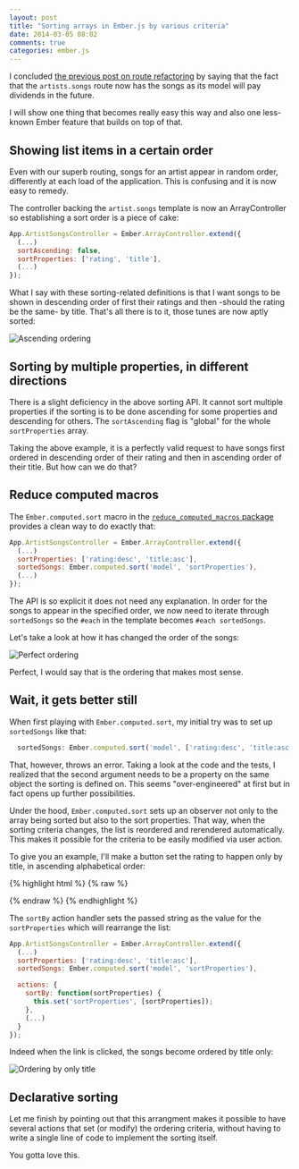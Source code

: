 ```yaml
---
layout: post
title: "Sorting arrays in Ember.js by various criteria"
date: 2014-03-05 08:02
comments: true
categories: ember.js
---
```


I concluded [the previous post on route refactoring][better-routes] by saying
that the fact that the `artists.songs` route now has the songs as its model will
pay dividends in the future.

I will show one thing that becomes really easy this way and also one
less-known Ember feature that builds on top of that.

## Showing list items in a certain order

Even with our superb routing, songs for an artist appear in random order,
differently at each load of the application. This is confusing and it is now
easy to remedy.

The controller backing the `artist.songs` template is now an ArrayController so
establishing a sort order is a piece of cake:

``` js
App.ArtistSongsController = Ember.ArrayController.extend({
  (...)
  sortAscending: false,
  sortProperties: ['rating', 'title'],
  (...)
});
```

What I say with these sorting-related definitions is that I want songs to be
shown in descending order of first their ratings and then -should the rating be
the same- by title. That's all there is to it, those tunes are now aptly sorted:

![Ascending ordering](http://f.cl.ly/items/1v3C3Q241g1w3k1X2c04/Screen%20Shot%202014-03-03%20at%2019.39.01.png)

## Sorting by multiple properties, in different directions

There is a slight deficiency in the above sorting API. It cannot sort multiple
properties if the sorting is to be done ascending for some properties and
descending for others. The `sortAscending` flag is "global" for the
whole `sortProperties` array.

Taking the above example, it is a perfectly valid request to have songs first
ordered in descending order of their rating and then in ascending order of their
title. But how can we do that?

## Reduce computed macros

The `Ember.computed.sort` macro in the [`reduce_computed_macros` package][rcm] provides
a clean way to do exactly that:

``` js
App.ArtistSongsController = Ember.ArrayController.extend({
  (...)
  sortProperties: ['rating:desc', 'title:asc'],
  sortedSongs: Ember.computed.sort('model', 'sortProperties'),
  (...)
});
```

The API is so explicit it does not need any explanation. In order for the songs
to appear in the specified order, we now need to iterate through `sortedSongs`
so the `#each` in the template becomes `#each sortedSongs`.

Let's take a look at how it has changed the order of the songs:

![Perfect ordering](http://f.cl.ly/items/1D1R183h0h103O0p421O/Screen%20Shot%202014-03-03%20at%2019.58.24.png)

Perfect, I would say that is the ordering that makes most sense.

## Wait, it gets better still

When first playing with `Ember.computed.sort`, my initial try was to set up
`sortedSongs` like that:

``` js
  sortedSongs: Ember.computed.sort('model', ['rating:desc', 'title:asc']),
```

That, however, throws an error. Taking a look at the code and the tests, I
realized that the second argument needs to be a property on the same object the
sorting is defined on. This seems "over-engineered" at first but in fact opens
up further possibilities.

Under the hood, `Ember.computed.sort` sets up an observer not only to the array
being sorted but also to the sort properties. That way, when the sorting
criteria changes, the list is reordered and rerendered automatically. This makes
it possible for the criteria to be easily modified via user action.

To give you an example, I'll make a button set the rating to happen only by title,
in ascending alphabetical order:

{% highlight html %}
{% raw %}
<script type="text/x-handlebars" data-template-name="artist/songs">
  {{#if canCreateSong}}
    <div class="list-group-item">
      (...)
      <button class="btn btn-link pull-right" {{action "sortBy" "title:asc"}}>Sort by title</button>
    </div>
  {{/if}}
  (...)
</script>
{% endraw %}
{% endhighlight %}

The `sortBy` action handler sets the passed string as the value
for the `sortProperties` which will rearrange the list:

``` js
App.ArtistSongsController = Ember.ArrayController.extend({
  (...)
  sortProperties: ['rating:desc', 'title:asc'],
  sortedSongs: Ember.computed.sort('model', 'sortProperties'),

  actions: {
    sortBy: function(sortProperties) {
      this.set('sortProperties', [sortProperties]);
    },
    (...)
  }
});
```

Indeed when the link is clicked, the songs become ordered by title only:

![Ordering by only title](http://f.cl.ly/items/1H0v0w3C0u0Q2A2j451Z/Screen%20Shot%202014-03-03%20at%2021.12.00.png)

## Declarative sorting

Let me finish by pointing out that this arrangment makes it possible to have
several actions that set (or modify) the ordering criteria, without having to
write a single line of code to implement the sorting itself.

You gotta love this.

[better-routes]: http://balinterdi.com/2014/02/26/a-common-resource-route-pattern-in-ember-dot-js.html
[rcm]: https://github.com/emberjs/ember.js/blob/v1.4.0/packages/ember-runtime/lib/computed/reduce_computed_macros.js
